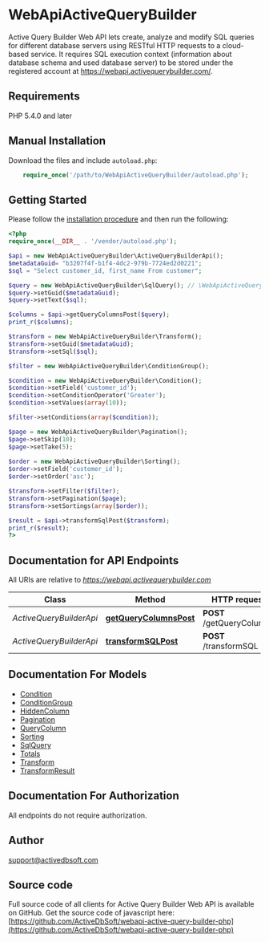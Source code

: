 # WebApiActiveQueryBuilder
Active Query Builder Web API lets create, analyze and modify SQL queries for different database servers using RESTful HTTP requests to a cloud-based service. It requires SQL execution context (information about database schema and used database server) to be stored under the registered account at https://webapi.activequerybuilder.com/.

## Requirements

PHP 5.4.0 and later

## Manual Installation

Download the files and include `autoload.php`:

```php
    require_once('/path/to/WebApiActiveQueryBuilder/autoload.php');
```

## Getting Started

Please follow the [installation procedure](#installation--usage) and then run the following:

```php
<?php
require_once(__DIR__ . '/vendor/autoload.php');

$api = new WebApiActiveQueryBuilder\ActiveQueryBuilderApi();
$metadataGuid= "b3207f4f-b1f4-4dc2-979b-7724ed2d0221";
$sql = "Select customer_id, first_name From customer";

$query = new WebApiActiveQueryBuilder\SqlQuery(); // \WebApiActiveQueryBuilder\SqlQuery | Information about SQL query and it's context.
$query->setGuid($metadataGuid);
$query->setText($sql);

$columns = $api->getQueryColumnsPost($query);
print_r($columns);

$transform = new WebApiActiveQueryBuilder\Transform();
$transform->setGuid($metadataGuid);
$transform->setSql($sql);	

$filter = new WebApiActiveQueryBuilder\ConditionGroup();

$condition = new WebApiActiveQueryBuilder\Condition();
$condition->setField('customer_id');
$condition->setConditionOperator('Greater');
$condition->setValues(array(10));

$filter->setConditions(array($condition));

$page = new WebApiActiveQueryBuilder\Pagination();
$page->setSkip(10);
$page->setTake(5);
	
$order = new WebApiActiveQueryBuilder\Sorting();
$order->setField('customer_id');
$order->setOrder('asc');

$transform->setFilter($filter);
$transform->setPagination($page);
$transform->setSortings(array($order));

$result = $api->transformSqlPost($transform);
print_r($result);
?>
```

## Documentation for API Endpoints

All URIs are relative to *https://webapi.activequerybuilder.com*

Class | Method | HTTP request | Description
------------ | ------------- | ------------- | -------------
*ActiveQueryBuilderApi* | [**getQueryColumnsPost**](docs/Api/ActiveQueryBuilderApi.md#getquerycolumnspost) | **POST** /getQueryColumns | 
*ActiveQueryBuilderApi* | [**transformSQLPost**](docs/Api/ActiveQueryBuilderApi.md#transformsqlpost) | **POST** /transformSQL | 


## Documentation For Models

 - [Condition](docs/Model/Condition.md)
 - [ConditionGroup](docs/Model/ConditionGroup.md)
 - [HiddenColumn](docs/Model/HiddenColumn.md)
 - [Pagination](docs/Model/Pagination.md)
 - [QueryColumn](docs/Model/QueryColumn.md)
 - [Sorting](docs/Model/Sorting.md)
 - [SqlQuery](docs/Model/SqlQuery.md)
 - [Totals](docs/Model/Totals.md)
 - [Transform](docs/Model/Transform.md)
 - [TransformResult](docs/Model/TransformResult.md)


## Documentation For Authorization

 All endpoints do not require authorization.


## Author

support@activedbsoft.com


## Source code
Full source code of all clients for Active Query Builder Web API is available on GitHub. Get the source code of javascript here: [https://github.com/ActiveDbSoft/webapi-active-query-builder-php](https://github.com/ActiveDbSoft/webapi-active-query-builder-php)
